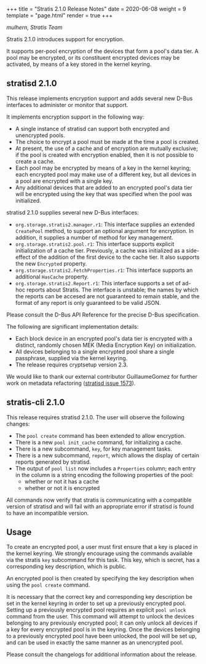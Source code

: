 +++
title = "Stratis 2.1.0 Release Notes"
date = 2020-06-08
weight = 9
template = "page.html"
render = true
+++

*mulhern, Stratis Team*

Stratis 2.1.0 introduces support for encryption.

It supports per-pool encryption of the devices that form a pool's data
tier. A pool may be encrypted, or its constituent encrypted devices may
be activated, by means of a key stored in the kernel keyring.

stratisd 2.1.0
--------------
This release implements encryption support and adds several new D-Bus
interfaces to administer or monitor that support.

It implements encryption support in the following way:
  * A single instance of stratisd can support both encrypted and unencrypted
    pools.
  * The choice to encrypt a pool must be made at the time a pool is created.
  * At present, the use of a cache and of encryption are mutually exclusive;
    if the pool is created with encryption enabled, then it is not possible
    to create a cache.
  * Each pool may be encrypted by means of a key in the kernel keyring; each
    encrypted pool may make use of a different key, but all devices in a pool
    are encrypted with a single key.
  * Any additional devices that are added to an encrypted pool's data tier
    will be encrypted using the key that was specified when the pool was
    initialized.

stratisd 2.1.0 supplies several new D-Bus interfaces:
  * `org.storage.stratis2.manager.r1`: This interface supplies an
    extended `CreatePool` method, to support an optional argument for
    encryption. In addition, it supplies a number of method for key
    management.
  * `org.storage.stratis2.pool.r1`: This interface supports explicit
    initialization of a cache tier. Previously, a cache was initialized as
    a side-effect of the addition of the first device to the cache tier.
    It also supports the new `Encrypted` property.
  * `org.storage.stratis2.FetchProperties.r1`: This interface supports an
    additional `HasCache` property.
  * `org.storage.stratis2.Report.r1`: This interface supports a set of
    ad-hoc reports about Stratis. The interface is unstable; the names by
    which the reports can be accesed are not guaranteed to remain stable,
    and the format of any report is only guaranteed to be valid JSON.

Please consult the D-Bus API Reference for the precise D-Bus specification.

The following are significant implementation details:
  * Each block device in an encrypted pool's data tier is encrypted with a
    distinct, randomly chosen MEK (Media Encryption Key) on initialization.
  * All devices belonging to a single encrypted pool share a single passphrase,
    supplied via the kernel keyring.
  * The release requires cryptsetup version 2.3.



We would like to thank our external contributor GuillaumeGomez for further
work on metadata refactoring ([stratisd issue 1573]).

[stratisd issue 1573]: https://github.com/stratis-storage/stratisd/issues/1573

stratis-cli 2.1.0
-----------------
This release requires stratisd 2.1.0. The user will observe the following
changes:

  * The `pool create` command has been extended to allow encryption.
  * There is a new `pool init_cache` command, for initializing a cache.
  * There is a new subcommand, `key`, for key management tasks.
  * There is a new subcommand, `report`, which allows the display of certain
    reports generated by stratisd.
  * The output of `pool list` now includes a `Properties` column; each
    entry in the column is a string encoding the following properties of the
    pool:
    - whether or not it has a cache
    - whether or not it is encrypted

All commands now verify that stratis is communicating with a compatible
version of stratisd and will fail with an appropriate error if stratisd is
found to have an incompatible version.

Usage
-----
To create an encrypted pool, a user must first ensure that a key is placed
in the kernel keyring. We strongly encourage using the commands available
via the stratis `key` subcommand for this task. This key, which is secret,
has a corresponding key description, which is public.

An encrypted pool is then created by specifying the key description
when using the `pool create` command.

It is necessary that the correct key and corresponding key description be set
in the kernel keyring in order to set up a previously encrypted pool. Setting
up a previously encrypted pool requires an explicit `pool unlock` command from
the user. This command will attempt to unlock the devices belonging to any
previously encrypted pool; it can only unlock all devices if a key for every
encrypted pool is in the keyring. Once the devices belonging to a previously
encrypted pool have been unlocked, the pool will be set up, and can be used in
exactly the same manner as an unencrypted pool.

<!-- more -->

Please consult the changelogs for additional information about the release.
